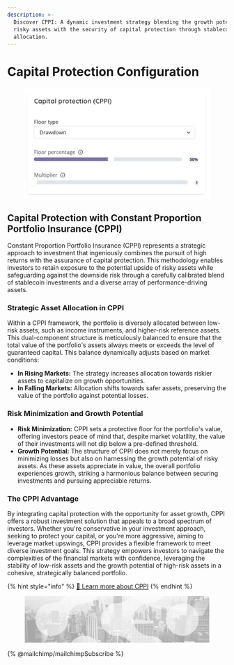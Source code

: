 ```yaml
---
description: >-
  Discover CPPI: A dynamic investment strategy blending the growth potential of
  risky assets with the security of capital protection through stablecoin
  allocation.
---
```


# Capital Protection Configuration

<figure><img src="../../../../.gitbook/assets/CapitalProtectionStep1 (1).webp" alt=""><figcaption></figcaption></figure>

## **Capital Protection with Constant Proportion Portfolio Insurance (CPPI)**

Constant Proportion Portfolio Insurance (CPPI) represents a strategic approach to investment that ingeniously combines the pursuit of high returns with the assurance of capital protection. This methodology enables investors to retain exposure to the potential upside of risky assets while safeguarding against the downside risk through a carefully calibrated blend of stablecoin investments and a diverse array of performance-driving assets.

### **Strategic Asset Allocation in CPPI**

Within a CPPI framework, the portfolio is diversely allocated between low-risk assets, such as income instruments, and higher-risk reference assets. This dual-component structure is meticulously balanced to ensure that the total value of the portfolio's assets always meets or exceeds the level of guaranteed capital. This balance dynamically adjusts based on market conditions:

* **In Rising Markets:** The strategy increases allocation towards riskier assets to capitalize on growth opportunities.
* **In Falling Markets:** Allocation shifts towards safer assets, preserving the value of the portfolio against potential losses.

### **Risk Minimization and Growth Potential**

* **Risk Minimization:** CPPI sets a protective floor for the portfolio's value, offering investors peace of mind that, despite market volatility, the value of their investments will not dip below a pre-defined threshold.
* **Growth Potential:** The structure of CPPI does not merely focus on minimizing losses but also on harnessing the growth potential of risky assets. As these assets appreciate in value, the overall portfolio experiences growth, striking a harmonious balance between securing investments and pursuing appreciable returns.

### **The CPPI Advantage**

By integrating capital protection with the opportunity for asset growth, CPPI offers a robust investment solution that appeals to a broad spectrum of investors. Whether you're conservative in your investment approach, seeking to protect your capital, or you're more aggressive, aiming to leverage market upswings, CPPI provides a flexible framework to meet diverse investment goals. This strategy empowers investors to navigate the complexities of the financial markets with confidence, leveraging the stability of low-risk assets and the growth potential of high-risk assets in a cohesive, strategically balanced portfolio.

{% hint style="info" %}
[🔗 Learn more about CPPI](../../../../risk-management-framework/capital-protection.md)
{% endhint %}

<figure><img src="../../../../.gitbook/assets/bgfooter.webp" alt=""><figcaption></figcaption></figure>

{% @mailchimp/mailchimpSubscribe %}
